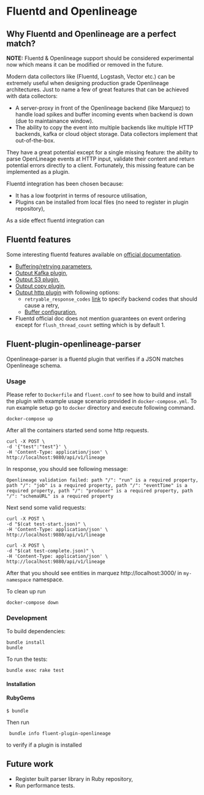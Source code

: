 # Fluentd and Openlineage

## Why Fluentd and Openlineage are a perfect match?

**NOTE:** Fluentd & Openlineage support should be considered experimental now which means it can be 
modified or removed in the future. 

Modern data collectors like (Fluentd, Logstash, Vector etc.) can be extremely useful when designing
production grade Openlineage architectures. Just to name a few of great features that can be achieved
with data collectors: 
 * A server-proxy in front of the Openlineage backend (like Marquez) to handle load spikes and buffer incoming events when backend is down (due to maintainance window).
 * The ability to copy the event into multiple backends like multiple HTTP backends, kafka or cloud object storage. Data collectors implement that out-of-the-box.

They have a great potential except for a single missing feature: the ability to parse OpenLineage 
events at HTTP input, validate their content and return potential errors directly to a client. Fortunately,
this missing feature can be implemented as a plugin. 

Fluentd integration has been chosen because:
 * It has a low footprint in terms of resource utilisation,
 * Plugins can be installed from local files (no need to register in plugin repository),

As a side effect fluentd integration can 

## Fluentd features

Some interesting fluentd features available on [official documentation](https://docs.fluentd.org/).

 * [Buffering/retrying parameters](https://docs.fluentd.org/output#buffering-retrying-parameters),
 * [Output Kafka plugin](https://docs.fluentd.org/output/kafka),
 * [Output S3 plugin](https://docs.fluentd.org/output/s3),
 * [Output copy plugin](https://docs.fluentd.org/output/copy),
 * [Output http plugin](https://docs.fluentd.org/output/http) with following options:
   * `retryable_response_codes` [link](https://docs.fluentd.org/output/http#retryable_response_codes) to specify backend codes that should cause a retry,
   * [Buffer configuration](https://docs.fluentd.org/configuration/buffer-section),
 * Fluentd official doc does not mention guarantees on event ordering except for `flush_thread_count` setting which is by default 1. 

## Fluent-plugin-openlineage-parser

Openlineage-parser is a fluentd plugin that verifies if a JSON matches Openlineage schema. 

### Usage

Please refer to `Dockerfile` and `fluent.conf` to see how to build and install the plugin with
example usage scenario provided in `docker-compose.yml`. To run example setup go to `docker` directory and execute following command.

```shell
docker-compose up
```

After all the containers started send some http requests. 

```shell
curl -X POST \
-d '{"test":"test"}' \
-H 'Content-Type: application/json' \
http://localhost:9880/api/v1/lineage
```
In response, you should see following message:

`Openlineage validation failed: path "/": "run" is a required property, path "/": "job" is a required property, path "/": "eventTime" is a required property, path "/": "producer" is a required property, path "/": "schemaURL" is a required property`

Next send some valid requests:

```shell
curl -X POST \
-d "$(cat test-start.json)" \
-H 'Content-Type: application/json' \
http://localhost:9880/api/v1/lineage
```

```shell
curl -X POST \
-d "$(cat test-complete.json)" \
-H 'Content-Type: application/json' \
http://localhost:9880/api/v1/lineage
```

After that you should see entities in marquez http://localhost:3000/ in `my-namespace` namespace.

To clean up run
```shell
docker-compose down
```
### Development

To build dependencies: 
```shell
bundle install
bundle
```

To run the tests:
```shell
bundle exec rake test
```

#### Installation

#### RubyGems

[//]: # (```)

[//]: # ($ gem install fluent-plugin-openlineage-parser)

[//]: # (```)

[//]: # ()
[//]: # (#### Bundler)

[//]: # ()
[//]: # (Add following line to your Gemfile:)

[//]: # ()
[//]: # (```ruby)

[//]: # (gem "fluent-plugin-openlineage-parser")

[//]: # (```)

[//]: # (And then execute:)

```
$ bundle
```

Then run
```shell
 bundle info fluent-plugin-openlineage
```
to verify if a plugin is installed

## Future work

 * Register built parser library in Ruby repository, 
 * Run performance tests.